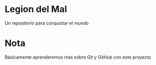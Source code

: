 # Legion del Mal
Un repositorio para conquistar el mundo

# Nota
Básicamente aprenderemos más sobre Git y GitHub con este proyecto
